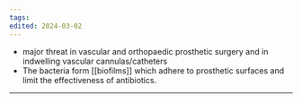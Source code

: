 ```yaml
---
tags: 
edited: 2024-03-02
---
```


- major threat in vascular and orthopaedic prosthetic surgery and in indwelling vascular cannulas/catheters
- The bacteria form [[biofilms]] which adhere to prosthetic surfaces and limit the effectiveness of antibiotics.

---
